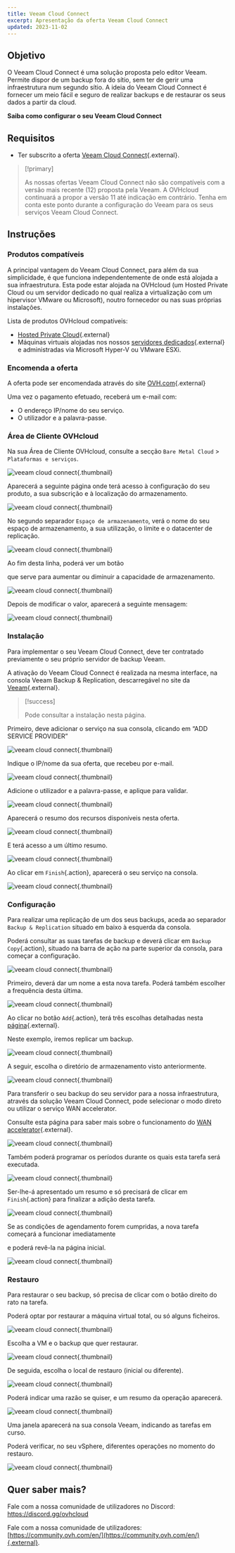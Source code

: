 ```yaml
---
title: Veeam Cloud Connect
excerpt: Apresentação da oferta Veeam Cloud Connect
updated: 2023-11-02
---
```


## Objetivo

O Veeam Cloud Connect é uma solução proposta pelo editor Veeam. Permite dispor de um backup fora do sítio, sem ter de gerir uma infraestrutura num segundo sítio. A ideia do Veeam Cloud Connect é fornecer um meio fácil e seguro de realizar backups e de restaurar os seus dados a partir da cloud.

**Saiba como configurar o seu Veeam Cloud Connect**

## Requisitos

- Ter subscrito a oferta [Veeam Cloud Connect](https://www.ovh.com/pt/storage-solutions/veeam-cloud-connect/){.external}.

> [!primary]
>
> As nossas ofertas Veeam Cloud Connect não são compatíveis com a versão mais recente (12) proposta pela Veeam. A OVHcloud continuará a propor a versão 11 até indicação em contrário. Tenha em conta este ponto durante a configuração do Veeam para os seus serviços Veeam Cloud Connect.
>

## Instruções

### Produtos compatíveis

A principal vantagem do Veeam Cloud Connect, para além da sua simplicidade, é que funciona independentemente de onde está alojada a sua infraestrutura. Esta pode estar alojada na OVHcloud (um Hosted Private Cloud ou um servidor dedicado no qual realiza a virtualização com um hipervisor VMware ou Microsoft), noutro fornecedor ou nas suas próprias instalações.

Lista de produtos OVHcloud compatíveis:

- [Hosted Private Cloud](https://www.ovhcloud.com/pt/enterprise/products/hosted-private-cloud/){.external}
- Máquinas virtuais alojadas nos nossos [servidores dedicados](https://www.ovh.com/pt/servidores_dedicados/){.external} e administradas via Microsoft Hyper-V ou VMware ESXi.

### Encomenda a oferta

A oferta pode ser encomendada através do site [OVH.com](https://www.ovh.com/pt/storage-solutions/veeam-cloud-connect/){.external}

Uma vez o pagamento efetuado, receberá um e-mail com:

- O endereço IP/nome do seu serviço.
- O utilizador e a palavra-passe.

### Área de Cliente OVHcloud

Na sua Área de Cliente OVHcloud, consulte a secção `Bare Metal Cloud` > `Plataformas e serviços`.

![veeam cloud connect](veeam-cloud-connect-manager-start.png){.thumbnail}

Aparecerá a seguinte página onde terá acesso à configuração do seu produto, a sua subscrição e à localização do armazenamento.

![veeam cloud connect](veeam-cloud-connect-manager.png){.thumbnail}

No segundo separador `Espaço de armazenamento`, verá o nome do seu espaço de armazenamento, a sua utilização, o limite e o datacenter de replicação.

![veeam cloud connect](veeam-cloud-connect-manager-espace.png){.thumbnail}

Ao fim desta linha, poderá ver um botão

que serve para aumentar ou diminuir a capacidade de armazenamento.

![veeam cloud connect](veeam-cloud-connect-manager-modif-espace.png){.thumbnail}

Depois de modificar o valor, aparecerá a seguinte mensagem:

![veeam cloud connect](veeam-cloud-connect-manager-modif-espace-ok.png){.thumbnail}

### Instalação

Para implementar o seu Veeam Cloud Connect, deve ter contratado previamente o seu próprio servidor de backup Veeam.

A ativação do Veeam Cloud Connect é realizada na mesma interface, na consola Veeam Backup & Replication, descarregável no site da [Veeam](https://www.veeam.com/){.external}.

> \[!success]
>
> Pode consultar a instalação nesta página.
>

Primeiro, deve adicionar o serviço na sua consola, clicando em “ADD SERVICE PROVIDER”

![veeam cloud connect](veeam-cloud-connect-add-provider.png){.thumbnail}

Indique o IP/nome da sua oferta, que recebeu por e-mail.

![veeam cloud connect](veeam-cloud-connect-add-provider-ip.png){.thumbnail}

Adicione o utilizador e a palavra-passe, e aplique para validar.

![veeam cloud connect](veeam-cloud-connect-add-provider-login.png){.thumbnail}

Aparecerá o resumo dos recursos disponíveis nesta oferta.

![veeam cloud connect](veeam-cloud-connect-add-provider-ressources.png){.thumbnail}

E terá acesso a um último resumo.

![veeam cloud connect](veeam-cloud-connect-add-provider-recap.png){.thumbnail}

Ao clicar em `Finish`{.action}, aparecerá o seu serviço na consola.

![veeam cloud connect](veeam-cloud-connect-add-provider-finish.png){.thumbnail}

### Configuração

Para realizar uma replicação de um dos seus backups, aceda ao separador `Backup & Replication` situado em baixo à esquerda da consola.

Poderá consultar as suas tarefas de backup e deverá clicar em `Backup Copy`{.action}, situado na barra de ação na parte superior da consola, para começar a configuração.

![veeam cloud connect](veeam-cloud-connect-replicat.png){.thumbnail}

Primeiro, deverá dar um nome a esta nova tarefa. Poderá também escolher a frequência desta última.

![veeam cloud connect](veeam-cloud-connect-replicat-name.png){.thumbnail}

Ao clicar no botão `Add`{.action}, terá três escolhas detalhadas nesta [página](https://helpcenter.veeam.com/docs/backup/vsphere/backup_copy_vms.html?ver=95){.external}.

Neste exemplo, iremos replicar um backup.

![veeam cloud connect](veeam-cloud-connect-replicat-select.png){.thumbnail}

A seguir, escolha o diretório de armazenamento visto anteriormente.

![veeam cloud connect](veeam-cloud-connect-replicat-target.png){.thumbnail}

Para transferir o seu backup do seu servidor para a nossa infraestrutura, através da solução Veeam Cloud Connect, pode selecionar o modo direto ou utilizar o serviço WAN accelerator.

Consulte esta página para saber mais sobre o funcionamento do [WAN accelerator](https://helpcenter.veeam.com/docs/backup/vsphere/wan_hiw.html?ver=95){.external}.

![veeam cloud connect](veeam-cloud-connect-replicat-data.png){.thumbnail}

Também poderá programar os períodos durante os quais esta tarefa será executada.

![veeam cloud connect](veeam-cloud-connect-replicat-schedule.png){.thumbnail}

Ser-lhe-á apresentado um resumo e só precisará de clicar em `Finish`{.action} para finalizar a adição desta tarefa.

![veeam cloud connect](veeam-cloud-connect-replicat-finish.png){.thumbnail}

Se as condições de agendamento forem cumpridas, a nova tarefa começará a funcionar imediatamente

e poderá revê-la na página inicial.

![veeam cloud connect](veeam-cloud-connect-replicat-cloud.png){.thumbnail}

### Restauro

Para restaurar o seu backup, só precisa de clicar com o botão direito do rato na tarefa.

Poderá optar por restaurar a máquina virtual total, ou só alguns ficheiros.

![veeam cloud connect](veeam-cloud-connect-restore.png){.thumbnail}

Escolha a VM e o backup que quer restaurar.

![veeam cloud connect](veeam-cloud-connect-restore-select.png){.thumbnail}

De seguida, escolha o local de restauro (inicial ou diferente).

![veeam cloud connect](veeam-cloud-connect-restore-mode.png){.thumbnail}

Poderá indicar uma razão se quiser, e um resumo da operação aparecerá.

![veeam cloud connect](veeam-cloud-connect-restore-resume.png){.thumbnail}

Uma janela aparecerá na sua consola Veeam, indicando as tarefas em curso.

Poderá verificar, no seu vSphere, diferentes operações no momento do restauro.

![veeam cloud connect](veeam-cloud-connect-restore-done.png){.thumbnail}

## Quer saber mais?

Fale com a nossa comunidade de utilizadores no Discord: <https://discord.gg/ovhcloud>

Fale com a nossa comunidade de utilizadores: [https://community.ovh.com/en/](https://community.ovh.com/en/){.external}.
